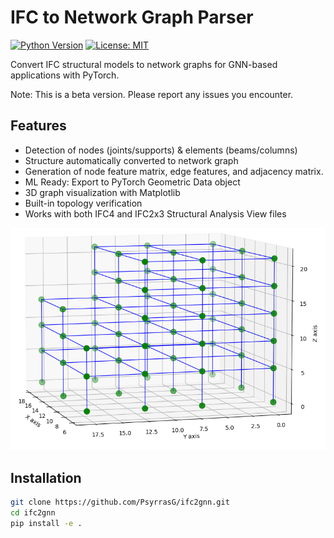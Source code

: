 # IFC to Network Graph Parser

[![Python Version](https://img.shields.io/badge/python-3.9+-blue.svg)](https://www.python.org/)
[![License: MIT](https://img.shields.io/badge/License-MIT-yellow.svg)](https://opensource.org/licenses/MIT)

Convert IFC structural models to network graphs for GNN-based applications with PyTorch.

Note: This is a beta version. Please report any issues you encounter.

## Features
- Detection of nodes (joints/supports) & elements (beams/columns)
- Structure automatically converted to network graph
- Generation of node feature matrix, edge features, and adjacency matrix. 
- ML Ready: Export to PyTorch Geometric Data object
- 3D graph visualization with Matplotlib
- Built-in topology verification
- Works with both IFC4 and IFC2x3 Structural Analysis View files

![Example: Network graph representation of a structural model](examples\screenshots\building_3_graph.png)

## Installation
```bash
git clone https://github.com/PsyrrasG/ifc2gnn.git
cd ifc2gnn
pip install -e .
